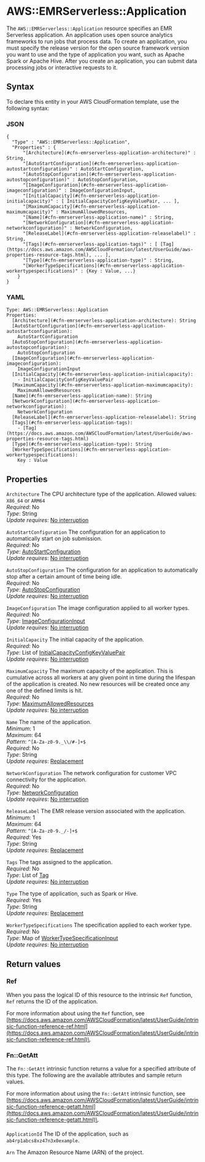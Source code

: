 # AWS::EMRServerless::Application<a name="aws-resource-emrserverless-application"></a>

The `AWS::EMRServerless::Application` resource specifies an EMR Serverless application\. An application uses open source analytics frameworks to run jobs that process data\. To create an application, you must specify the release version for the open source framework version you want to use and the type of application you want, such as Apache Spark or Apache Hive\. After you create an application, you can submit data processing jobs or interactive requests to it\.

## Syntax<a name="aws-resource-emrserverless-application-syntax"></a>

To declare this entity in your AWS CloudFormation template, use the following syntax:

### JSON<a name="aws-resource-emrserverless-application-syntax.json"></a>

```
{
  "Type" : "AWS::EMRServerless::Application",
  "Properties" : {
      "[Architecture](#cfn-emrserverless-application-architecture)" : String,
      "[AutoStartConfiguration](#cfn-emrserverless-application-autostartconfiguration)" : AutoStartConfiguration,
      "[AutoStopConfiguration](#cfn-emrserverless-application-autostopconfiguration)" : AutoStopConfiguration,
      "[ImageConfiguration](#cfn-emrserverless-application-imageconfiguration)" : ImageConfigurationInput,
      "[InitialCapacity](#cfn-emrserverless-application-initialcapacity)" : [ InitialCapacityConfigKeyValuePair, ... ],
      "[MaximumCapacity](#cfn-emrserverless-application-maximumcapacity)" : MaximumAllowedResources,
      "[Name](#cfn-emrserverless-application-name)" : String,
      "[NetworkConfiguration](#cfn-emrserverless-application-networkconfiguration)" : NetworkConfiguration,
      "[ReleaseLabel](#cfn-emrserverless-application-releaselabel)" : String,
      "[Tags](#cfn-emrserverless-application-tags)" : [ [Tag](https://docs.aws.amazon.com/AWSCloudFormation/latest/UserGuide/aws-properties-resource-tags.html), ... ],
      "[Type](#cfn-emrserverless-application-type)" : String,
      "[WorkerTypeSpecifications](#cfn-emrserverless-application-workertypespecifications)" : {Key : Value, ...}
    }
}
```

### YAML<a name="aws-resource-emrserverless-application-syntax.yaml"></a>

```
Type: AWS::EMRServerless::Application
Properties:
  [Architecture](#cfn-emrserverless-application-architecture): String
  [AutoStartConfiguration](#cfn-emrserverless-application-autostartconfiguration):
    AutoStartConfiguration
  [AutoStopConfiguration](#cfn-emrserverless-application-autostopconfiguration):
    AutoStopConfiguration
  [ImageConfiguration](#cfn-emrserverless-application-imageconfiguration):
    ImageConfigurationInput
  [InitialCapacity](#cfn-emrserverless-application-initialcapacity):
    - InitialCapacityConfigKeyValuePair
  [MaximumCapacity](#cfn-emrserverless-application-maximumcapacity):
    MaximumAllowedResources
  [Name](#cfn-emrserverless-application-name): String
  [NetworkConfiguration](#cfn-emrserverless-application-networkconfiguration):
    NetworkConfiguration
  [ReleaseLabel](#cfn-emrserverless-application-releaselabel): String
  [Tags](#cfn-emrserverless-application-tags):
    - [Tag](https://docs.aws.amazon.com/AWSCloudFormation/latest/UserGuide/aws-properties-resource-tags.html)
  [Type](#cfn-emrserverless-application-type): String
  [WorkerTypeSpecifications](#cfn-emrserverless-application-workertypespecifications):
    Key : Value
```

## Properties<a name="aws-resource-emrserverless-application-properties"></a>

`Architecture` <a name="cfn-emrserverless-application-architecture"></a>
The CPU architecture type of the application\. Allowed values: `X86_64` or `ARM64`  
_Required_: No  
_Type_: String  
_Update requires_: [No interruption](https://docs.aws.amazon.com/AWSCloudFormation/latest/UserGuide/using-cfn-updating-stacks-update-behaviors.html#update-no-interrupt)

`AutoStartConfiguration` <a name="cfn-emrserverless-application-autostartconfiguration"></a>
The configuration for an application to automatically start on job submission\.  
_Required_: No  
_Type_: [AutoStartConfiguration](aws-properties-emrserverless-application-autostartconfiguration.md)  
_Update requires_: [No interruption](https://docs.aws.amazon.com/AWSCloudFormation/latest/UserGuide/using-cfn-updating-stacks-update-behaviors.html#update-no-interrupt)

`AutoStopConfiguration` <a name="cfn-emrserverless-application-autostopconfiguration"></a>
The configuration for an application to automatically stop after a certain amount of time being idle\.  
_Required_: No  
_Type_: [AutoStopConfiguration](aws-properties-emrserverless-application-autostopconfiguration.md)  
_Update requires_: [No interruption](https://docs.aws.amazon.com/AWSCloudFormation/latest/UserGuide/using-cfn-updating-stacks-update-behaviors.html#update-no-interrupt)

`ImageConfiguration` <a name="cfn-emrserverless-application-imageconfiguration"></a>
The image configuration applied to all worker types\.  
_Required_: No  
_Type_: [ImageConfigurationInput](aws-properties-emrserverless-application-imageconfigurationinput.md)  
_Update requires_: [No interruption](https://docs.aws.amazon.com/AWSCloudFormation/latest/UserGuide/using-cfn-updating-stacks-update-behaviors.html#update-no-interrupt)

`InitialCapacity` <a name="cfn-emrserverless-application-initialcapacity"></a>
The initial capacity of the application\.  
_Required_: No  
_Type_: List of [InitialCapacityConfigKeyValuePair](aws-properties-emrserverless-application-initialcapacityconfigkeyvaluepair.md)  
_Update requires_: [No interruption](https://docs.aws.amazon.com/AWSCloudFormation/latest/UserGuide/using-cfn-updating-stacks-update-behaviors.html#update-no-interrupt)

`MaximumCapacity` <a name="cfn-emrserverless-application-maximumcapacity"></a>
The maximum capacity of the application\. This is cumulative across all workers at any given point in time during the lifespan of the application is created\. No new resources will be created once any one of the defined limits is hit\.  
_Required_: No  
_Type_: [MaximumAllowedResources](aws-properties-emrserverless-application-maximumallowedresources.md)  
_Update requires_: [No interruption](https://docs.aws.amazon.com/AWSCloudFormation/latest/UserGuide/using-cfn-updating-stacks-update-behaviors.html#update-no-interrupt)

`Name` <a name="cfn-emrserverless-application-name"></a>
The name of the application\.  
_Minimum_: 1  
_Maximum_: 64  
_Pattern_: `^[A-Za-z0-9._\\/#-]+$`  
_Required_: No  
_Type_: String  
_Update requires_: [Replacement](https://docs.aws.amazon.com/AWSCloudFormation/latest/UserGuide/using-cfn-updating-stacks-update-behaviors.html#update-replacement)

`NetworkConfiguration` <a name="cfn-emrserverless-application-networkconfiguration"></a>
The network configuration for customer VPC connectivity for the application\.  
_Required_: No  
_Type_: [NetworkConfiguration](aws-properties-emrserverless-application-networkconfiguration.md)  
_Update requires_: [No interruption](https://docs.aws.amazon.com/AWSCloudFormation/latest/UserGuide/using-cfn-updating-stacks-update-behaviors.html#update-no-interrupt)

`ReleaseLabel` <a name="cfn-emrserverless-application-releaselabel"></a>
The EMR release version associated with the application\.  
_Minimum_: 1  
_Maximum_: 64  
_Pattern_: `^[A-Za-z0-9._/-]+$`  
_Required_: Yes  
_Type_: String  
_Update requires_: [Replacement](https://docs.aws.amazon.com/AWSCloudFormation/latest/UserGuide/using-cfn-updating-stacks-update-behaviors.html#update-replacement)

`Tags` <a name="cfn-emrserverless-application-tags"></a>
The tags assigned to the application\.  
_Required_: No  
_Type_: List of [Tag](https://docs.aws.amazon.com/AWSCloudFormation/latest/UserGuide/aws-properties-resource-tags.html)  
_Update requires_: [No interruption](https://docs.aws.amazon.com/AWSCloudFormation/latest/UserGuide/using-cfn-updating-stacks-update-behaviors.html#update-no-interrupt)

`Type` <a name="cfn-emrserverless-application-type"></a>
The type of application, such as Spark or Hive\.  
_Required_: Yes  
_Type_: String  
_Update requires_: [Replacement](https://docs.aws.amazon.com/AWSCloudFormation/latest/UserGuide/using-cfn-updating-stacks-update-behaviors.html#update-replacement)

`WorkerTypeSpecifications` <a name="cfn-emrserverless-application-workertypespecifications"></a>
The specification applied to each worker type\.  
_Required_: No  
_Type_: Map of [WorkerTypeSpecificationInput](aws-properties-emrserverless-application-workertypespecificationinput.md)  
_Update requires_: [No interruption](https://docs.aws.amazon.com/AWSCloudFormation/latest/UserGuide/using-cfn-updating-stacks-update-behaviors.html#update-no-interrupt)

## Return values<a name="aws-resource-emrserverless-application-return-values"></a>

### Ref<a name="aws-resource-emrserverless-application-return-values-ref"></a>

When you pass the logical ID of this resource to the intrinsic `Ref` function, `Ref` returns the ID of the application\.

For more information about using the `Ref` function, see [https://docs.aws.amazon.com/AWSCloudFormation/latest/UserGuide/intrinsic-function-reference-ref.html](https://docs.aws.amazon.com/AWSCloudFormation/latest/UserGuide/intrinsic-function-reference-ref.html)\.

### Fn::GetAtt<a name="aws-resource-emrserverless-application-return-values-fn--getatt"></a>

The `Fn::GetAtt` intrinsic function returns a value for a specified attribute of this type\. The following are the available attributes and sample return values\.

For more information about using the `Fn::GetAtt` intrinsic function, see [https://docs.aws.amazon.com/AWSCloudFormation/latest/UserGuide/intrinsic-function-reference-getatt.html](https://docs.aws.amazon.com/AWSCloudFormation/latest/UserGuide/intrinsic-function-reference-getatt.html)\.

#### <a name="aws-resource-emrserverless-application-return-values-fn--getatt-fn--getatt"></a>

`ApplicationId` <a name="ApplicationId-fn::getatt"></a>
The ID of the application, such as `ab4rp1abcs8xz47n3x0example`\.

`Arn` <a name="Arn-fn::getatt"></a>
The Amazon Resource Name \(ARN\) of the project\.
